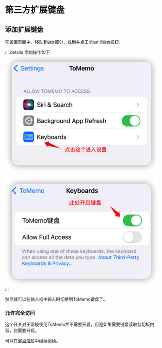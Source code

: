# 第三方扩展键盘

## 添加扩展键盘
在设置页面中，移动到`键盘`部分，找到并点击`添加扩展键盘`按钮。

::: details 添加操作如下
![icloud-failed-step1.webp](/images/keyboard/keyboard-setting-tomemo.webp)

![icloud-failed-step1.webp](/images/keyboard/keyboard-enable.webp)
:::

然后就可以在输入框中输入时切换到ToMemo键盘了。

### 允许完全访问
这个开关对于常规使用ToMemo并不需要开启，但是如果需要键盘读取剪切板内容，则需要开启。

可以在[键盘进阶](/keyboard-advance)中继续阅读。